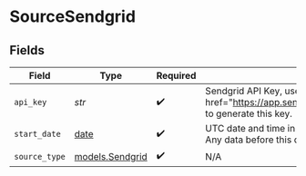 # SourceSendgrid


## Fields

| Field                                                                                                         | Type                                                                                                          | Required                                                                                                      | Description                                                                                                   |
| ------------------------------------------------------------------------------------------------------------- | ------------------------------------------------------------------------------------------------------------- | ------------------------------------------------------------------------------------------------------------- | ------------------------------------------------------------------------------------------------------------- |
| `api_key`                                                                                                     | *str*                                                                                                         | :heavy_check_mark:                                                                                            | Sendgrid API Key, use <a href=\"https://app.sendgrid.com/settings/api_keys/\">admin</a> to generate this key. |
| `start_date`                                                                                                  | [date](https://docs.python.org/3/library/datetime.html#date-objects)                                          | :heavy_check_mark:                                                                                            | UTC date and time in the format 2017-01-25T00:00:00Z. Any data before this date will not be replicated.       |
| `source_type`                                                                                                 | [models.Sendgrid](../models/sendgrid.md)                                                                      | :heavy_check_mark:                                                                                            | N/A                                                                                                           |